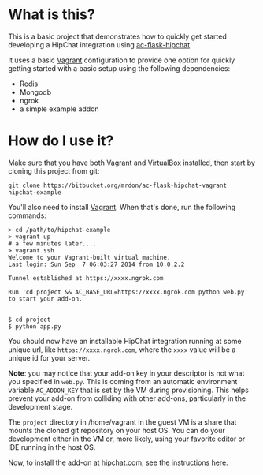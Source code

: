 # What is this?

This is a basic project that demonstrates how to quickly get started developing a HipChat integration using 
[ac-flask-hipchat](https://bitbucket.org/mrdon/ac-flask-hipchat).

It uses a basic [Vagrant](https://www.vagrantup.com) configuration to provide one option for quickly getting started 
with a basic setup using the following dependencies:

* Redis 
* Mongodb 
* ngrok 
* a simple example addon

# How do I use it?

Make sure that you have both [Vagrant](https://www.vagrantup.com/downloads.html) and 
[VirtualBox](https://www.virtualbox.org/wiki/Downloads) installed, then start by cloning this project from git:

```
git clone https://bitbucket.org/mrdon/ac-flask-hipchat-vagrant hipchat-example
```

You'll also need to install [Vagrant](https://www.vagrantup.com).  When that's done, run the following commands:

```
> cd /path/to/hipchat-example
> vagrant up
# a few minutes later....
> vagrant ssh
Welcome to your Vagrant-built virtual machine.
Last login: Sun Sep  7 06:03:27 2014 from 10.0.2.2

Tunnel established at https://xxxx.ngrok.com

Run 'cd project && AC_BASE_URL=https://xxxx.ngrok.com python web.py' to start your add-on.


$ cd project
$ python app.py
```

You should now have an installable HipChat integration running at some unique url, like `https://xxxx.ngrok.com`, 
where the `xxxx` value will be a unique id for your server.

__Note__: you may notice that your add-on key in your descriptor is not what you specified in `web.py`.  This is 
coming from an automatic environment variable `AC_ADDON_KEY` that is set by the VM during provisioning.  This helps
prevent your add-on from colliding with other add-ons, particularly in the development stage.

The `project` directory in /home/vagrant in the guest VM is a share that mounts the cloned git repository on your host 
OS.  You can do your development either in the VM or, more likely, using your favorite editor or IDE running in the host OS.

Now, to install the add-on at hipchat.com, see the instructions [here](https://api.hipchat.com/docs/apiv2/addons).
